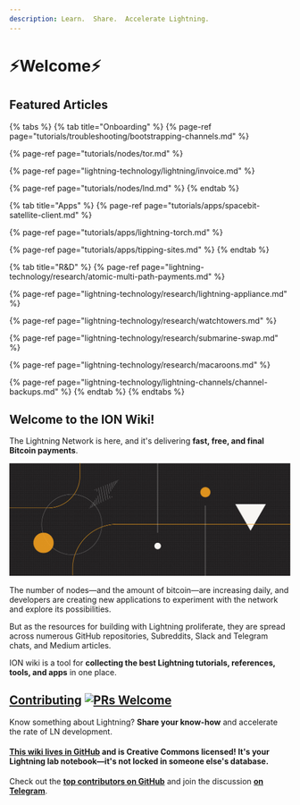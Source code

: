 ```yaml
---
description: Learn.  Share.  Accelerate Lightning.
---
```


# ⚡Welcome⚡

## Featured Articles

{% tabs %}
{% tab title="Onboarding" %}
{% page-ref page="tutorials/troubleshooting/bootstrapping-channels.md" %}

{% page-ref page="tutorials/nodes/tor.md" %}

{% page-ref page="lightning-technology/lightning/invoice.md" %}

{% page-ref page="tutorials/nodes/lnd.md" %}
{% endtab %}

{% tab title="Apps" %}
{% page-ref page="tutorials/apps/spacebit-satellite-client.md" %}

{% page-ref page="tutorials/apps/lightning-torch.md" %}

{% page-ref page="tutorials/apps/tipping-sites.md" %}
{% endtab %}

{% tab title="R&D" %}
{% page-ref page="lightning-technology/research/atomic-multi-path-payments.md" %}

{% page-ref page="lightning-technology/research/lightning-appliance.md" %}

{% page-ref page="lightning-technology/research/watchtowers.md" %}

{% page-ref page="lightning-technology/research/submarine-swap.md" %}

{% page-ref page="lightning-technology/research/macaroons.md" %}

{% page-ref page="lightning-technology/lightning-channels/channel-backups.md" %}
{% endtab %}
{% endtabs %}

## Welcome to the ION Wiki!

The Lightning Network is here, and it's delivering **fast, free, and final Bitcoin payments**.

![](.gitbook/assets/ion_wiki_v2.png)

The number of nodes—and the amount of bitcoin—are increasing daily, and developers are creating new applications to experiment with the network and explore its possibilities.

But as the resources for building with Lightning proliferate, they are spread across numerous GitHub repositories, Subreddits, Slack and Telegram chats, and Medium articles.

ION wiki is a tool for **collecting the best Lightning tutorials, references, tools, and apps** in one place.

## [Contributing](wiki-basics/contributing.md) [![PRs Welcome](https://img.shields.io/badge/PRs-welcome-brightgreen.svg?style=flat-square)](http://makeapullrequest.com)

Know something about Lightning? **Share your know-how** and accelerate the rate of LN development.

#### [**This wiki lives in GitHub**](wiki-basics/content-license.md) and is Creative Commons licensed! It's your Lightning lab notebook—it's not locked in someone else's database.

Check out the [**top contributors on GitHub**](https://github.com/RadarTech/ionwiki/graphs/contributors) and join the discussion [**on Telegram**](https://t.me/radarion).

